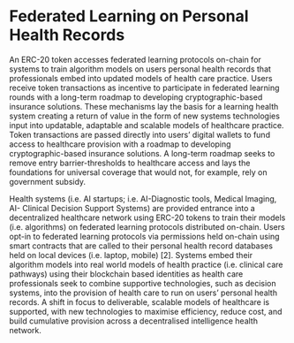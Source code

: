 # Federated Learning on Personal Health Records
An ERC-20 token accesses federated learning protocols on-chain for systems to train algorithm models on users personal health records that professionals embed into updated models of health care practice. Users receive token transactions as incentive to participate in federated learning rounds with a long-term roadmap to developing cryptographic-based insurance solutions. These mechanisms lay the basis for a learning health system creating a return of value in the form of new systems technologies input into updatable, adaptable and scalable models of healthcare practice. Token transactions are passed directly into users’ digital wallets to fund access to healthcare provision with a roadmap to developing cryptographic-based insurance solutions. A long-term roadmap seeks to remove entry barrier-thresholds to healthcare access and lays the foundations for universal coverage that would not, for example, rely on government subsidy.

Health systems (i.e. AI startups; i.e. AI-Diagnostic tools, Medical Imaging, AI- Clinical Decision Support Systems) are provided entrance into a decentralized healthcare network using ERC-20 tokens to train their models (i.e. algorithms) on federated learning protocols distributed on-chain. Users opt-in to federated learning protocols via permissions held on-chain using smart contracts that are called to their personal health record databases held on local devices (i.e. laptop, mobile) [2]. Systems embed their algorithm models into real world models of health practice (i.e. clinical care pathways) using their blockchain based identities as health care professionals seek to combine supportive technologies, such as decision systems, into the provision of health care to run on users’ personal health records. A shift in focus to deliverable, scalable models of healthcare is supported, with new technologies to maximise efficiency, reduce cost, and build cumulative provision across a decentralised intelligence health network.
